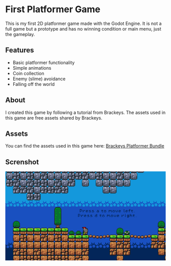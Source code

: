 # First Platformer Game

This is my first 2D platformer game made with the Godot Engine. It is not a full game but a prototype and has no winning condition or main menu, just the gameplay.

## Features
- Basic platformer functionality
- Simple animations
- Coin collection
- Enemy (slime) avoidance
- Falling off the world

## About
I created this game by following a tutorial from Brackeys. The assets used in this game are free assets shared by Brackeys.

## Assets
You can find the assets used in this game here: [Brackeys Platformer Bundle](https://brackeysgames.itch.io/brackeys-platformer-bundle)

## Screnshot
![Game Screenshot](https://github.com/MaulIshak/first-platformer-game/blob/main/screenshots/screenshot_1.png?raw=true)
